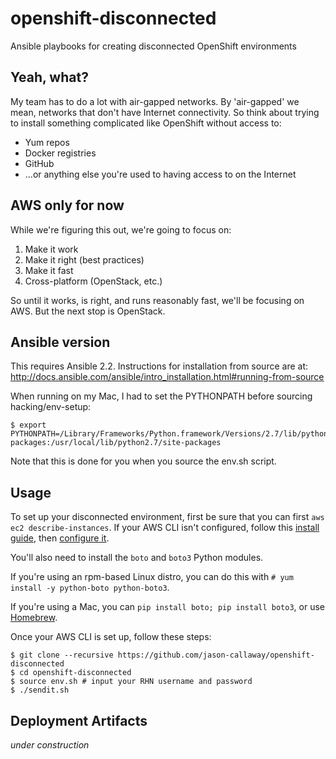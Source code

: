 # openshift-disconnected
Ansible playbooks for creating disconnected OpenShift environments

## Yeah, what?
My team has to do a lot with air-gapped networks. By 'air-gapped' we mean, networks that don't have Internet connectivity. So think about trying to install something complicated like OpenShift without access to:

* Yum repos
* Docker registries
* GitHub
* ...or anything else you're used to having access to on the Internet

## AWS only for now
While we're figuring this out, we're going to focus on:

1. Make it work
2. Make it right (best practices)
3. Make it fast
4. Cross-platform (OpenStack, etc.)

So until it works, is right, and runs reasonably fast, we'll be focusing on AWS. But the next stop is OpenStack.

## Ansible version
This requires Ansible 2.2. Instructions for installation from source are at: http://docs.ansible.com/ansible/intro_installation.html#running-from-source

When running on my Mac, I had to set the PYTHONPATH before sourcing hacking/env-setup:

```
$ export PYTHONPATH=/Library/Frameworks/Python.framework/Versions/2.7/lib/python2.7/site-packages:/usr/local/lib/python2.7/site-packages
```

Note that this is done for you when you source the env.sh script.

## Usage
To set up your disconnected environment, first be sure that you can first ```aws ec2 describe-instances```. If your AWS CLI isn't configured, follow this [install guide](http://docs.aws.amazon.com/cli/latest/userguide/installing.html#install-with-pip), then [configure it](http://docs.aws.amazon.com/cli/latest/userguide/cli-chap-getting-started.html).

You'll also need to install the ```boto``` and ```boto3``` Python modules. 

If you're using an rpm-based Linux distro, you can do this with ```# yum install -y python-boto python-boto3```.
 
If you're using a Mac, you can ```pip install boto; pip install boto3```, or use [Homebrew](http://brew.sh/).

Once your AWS CLI is set up, follow these steps:

```
$ git clone --recursive https://github.com/jason-callaway/openshift-disconnected
$ cd openshift-disconnected
$ source env.sh # input your RHN username and password
$ ./sendit.sh
```

## Deployment Artifacts

*under construction*
